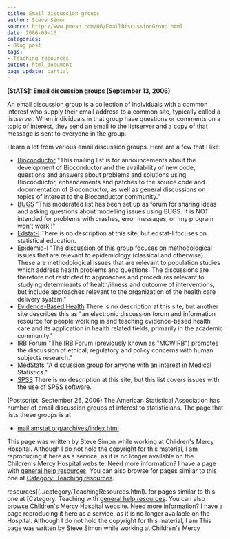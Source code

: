 ```yaml
---
title: Email discussion groups
author: Steve Simon
source: http://www.pmean.com/06/EmailDiscussionGroup.html
date: 2006-09-13
categories:
- Blog post
tags:
- Teaching resources
output: html_document
page_update: partial
---
```

**[StATS]:** **Email discussion groups (September
13, 2006)**

An email discussion group is a collection of individuals with a common
interest who supply their email address to a common site, typically
called a listserver. When individuals in that group have questions or
comments on a topic of interest, they send an email to the listserver
and a copy of that message is sent to everyone in the group.

I learn a lot from various email discussion groups. Here are a few that
I like:

-   [Bioconductor](http://www.bioconductor.org/docs/mailList.html)
    "This mailing list is for announcements about the development of
    Bioconductor and the availability of new code, questions and answers
    about problems and solutions using Bioconductor, enhancements and
    patches to the source code and documentation of Bioconductor, as
    well as general discussions on topics of interest to the
    Bioconductor community."
-   [BUGS](http://www.jiscmail.ac.uk/archives/bugs.html) "This
    moderated list has been set up as forum for sharing ideas and asking
    questions about modelling issues using BUGS. It is NOT intended for
    problems with crashes, error messages, or \`my program won't
    work'!"
-   [Edstat-l](http://lists.psu.edu/archives/edstat-l.html) There is no
    description at this site, but edstat-l focuses on statistical
    education.
-   [Epidemio-l](http://www.listes.umontreal.ca/wws/info/epidemio-l)
    "The discussion of this group focuses on methodological issues that
    are relevant to epidemiology (classical and otherwise). These are
    methodological issues that are relevant to population studies which
    address health problems and questions. The discussions are therefore
    not restricted to approaches and procedures relevant to studying
    determinants of health/illness and outcome of interventions, but
    include approaches relevant to the organization of the health care
    delivery system."
-   [Evidence-Based
    Health](http://www.jiscmail.ac.uk/lists/EVIDENCE-BASED-HEALTH.html)
    There is no description at this site, but another site describes
    this as "an electronic discussion forum and information resource
    for people working in and teaching evidence-based health care and
    its application in health related fields, primarily in the academic
    community."
-   [IRB Forum](http://www.irbforum.org/) "The IRB Forum (previously
    known as "MCWIRB") promotes the discussion of ethical, regulatory
    and policy concerns with human subjects research."
-   [MedStats](http://groups.google.com/group/MedStats) "A discussion
    group for anyone with an interest in Medical Statistics."
-   [SPSS](http://listserv.uga.edu/archives/spssx-l.html) There is no
    description at this site, but this list covers issues with the use
    of SPSS software.

(Postscript: September 26, 2006) The American Statistical Association
has number of email discussion groups of interest to statisticians. The
page that lists these groups is at

-   [mail.amstat.org/archives/index.html](http://mail.amstat.org/archives/index.html)

This page was written by Steve Simon while working at Children's Mercy
Hospital. Although I do not hold the copyright for this material, I am
reproducing it here as a service, as it is no longer available on the
Children's Mercy Hospital website. Need more information? I have a page
with [general help resources](../GeneralHelp.html). You can also browse
for pages similar to this one at [Category: Teaching
resources](../category/TeachingResources.html).
<!---More--->
resources](../category/TeachingResources.html).
for pages similar to this one at [Category: Teaching
with [general help resources](../GeneralHelp.html). You can also browse
Children's Mercy Hospital website. Need more information? I have a page
reproducing it here as a service, as it is no longer available on the
Hospital. Although I do not hold the copyright for this material, I am
This page was written by Steve Simon while working at Children's Mercy

<!---Do not use
**[StATS]:** **Email discussion groups (September
This page was written by Steve Simon while working at Children's Mercy
Hospital. Although I do not hold the copyright for this material, I am
reproducing it here as a service, as it is no longer available on the
Children's Mercy Hospital website. Need more information? I have a page
with [general help resources](../GeneralHelp.html). You can also browse
for pages similar to this one at [Category: Teaching
resources](../category/TeachingResources.html).
page_update: partial
--->

